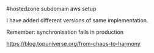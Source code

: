 #hostedzone subdomain aws setup

I have added different versions of same implementation.

Remember: synchronisation fails in production

https://blog.topuniverse.org/from-chaos-to-harmony
